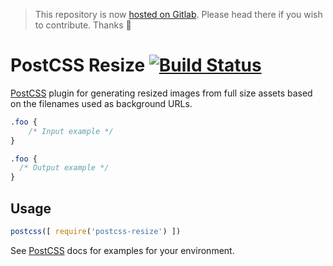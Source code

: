 > This repository is now [hosted on Gitlab](https://gitlab.com/romaricpascal/postcss-resize). Please head there if you wish to contribute. Thanks 🙂

# PostCSS Resize [![Build Status][ci-img]][ci]

[PostCSS] plugin for generating resized images from full size assets based on the filenames used as background URLs.

[PostCSS]: https://github.com/postcss/postcss
[ci-img]:  https://travis-ci.org/rhumaric/postcss-resize.svg
[ci]:      https://travis-ci.org/rhumaric/postcss-resize

```css
.foo {
    /* Input example */
}
```

```css
.foo {
  /* Output example */
}
```

## Usage

```js
postcss([ require('postcss-resize') ])
```

See [PostCSS] docs for examples for your environment.
